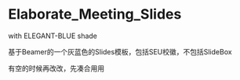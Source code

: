 # Elaborate_Meeting_Slides
with ELEGANT-BLUE shade

基于Beamer的一个灰蓝色的Slides模板，包括SEU校徽，不包括SlideBox


有空的时候再改改，先凑合用用
